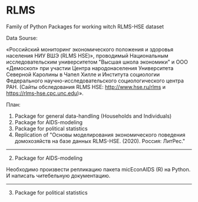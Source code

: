 # RLMS
Family of Python Packages for working witch RLMS-HSE dataset 

Data Sourse:

«Российский мониторинг экономического положения и здоровья населения НИУ ВШЭ (RLMS HSE)», проводимый Национальным исследовательским университетом  "Высшая школа экономики" и ООО «Демоскоп» при участии Центра народонаселения Университета Северной Каролины в Чапел Хилле и Института социологии Федерального научно-исследовательского социологического центра РАН. (Сайты обследования RLMS HSE: http://www.hse.ru/rlms и https://rlms-hse.cpc.unc.edu)».

План:
1. Package for general data-handling (Households and Individuals)
2. Package for AIDS-modeling
3. Packаge for political statistics
4. Replication of "Основы моделирования экономического поведения домохозяйств на базе данных RLMS-HSE. (2020). Россия: ЛитРес."
-------------------------------------------------------------------------------

2. Package for AIDS-modeling

Необходимо произвести репликацию пакета micEconAIDS (R) на Python. И написать читебельную документацию. 

-------------------------------------------------------------------------------

3. Packаge for political statistics




